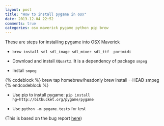 ```yaml
---
layout: post
title: "How to install pygame in osx"
date: 2013-12-04 22:52
comments: true
categories: osx maverick pygame python pip brew
---
```


These are steps for installing pygame into OSX Maverick

- `brew install sdl sdl_image sdl_mixer sdl_ttf  portmidi `

- Download and install `XQuartz`. It is a dependency of package `smpeg`

- Install `smpeg` 

{% codeblock %}
brew tap homebrew/headonly
brew install --HEAD smpeg
{% endcodeblock %}

- Use pip to install pygame: `pip install hg+http://bitbucket.org/pygame/pygame`

- Use `python -m pygame.tests` for test

(This is based on the bug report [here](https://bitbucket.org/pygame/pygame/issue/82/homebrew-on-leopard-fails-to-install)) 

